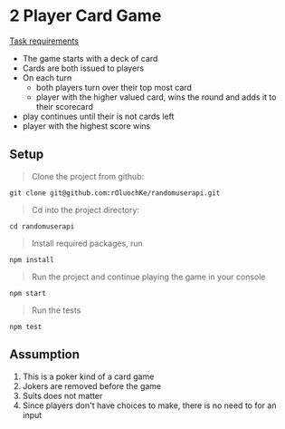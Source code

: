 # 2 Player Card Game

[Task requirements](https://veed.notion.site/Backend-Coding-Test-0710f13303ed48d0814ca7ef12e7af76)

- The game starts with a deck of card
- Cards are both issued to players
- On each turn
  - both players turn over their top most card
  - player with the higher valued card, wins the round and adds it to their scorecard
- play continues until their is not cards left
- player with the highest score wins

## Setup

> Clone the project from github:

```
git clone git@github.com:rOluochKe/randomuserapi.git
```

> Cd into the project directory:

```
cd randomuserapi
```

> Install required packages, run

```
npm install
```

> Run the project and continue playing the game in your console

```
npm start
```

> Run the tests

```
npm test
```

## Assumption

1. This is a poker kind of a card game
2. Jokers are removed before the game
3. Suits does not matter
4. Since players don't have choices to make, there is no need to for an input
